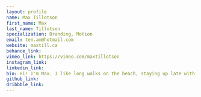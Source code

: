 ```yaml
---
layout: profile
name: Max Tillotson
first_name: Max
last_name: Tillotson
specialization: Branding, Motion
email: ten.am@hotmail.com
website: maxtill.ca
behance_link:
vimeo_link: https://vimeo.com/maxtillotson
instagram_link:
linkedin_link:
bio: Hi! I'm Max. I like long walks on the beach, staying up late with my sketch book, and making art. Designing is a lifestyle and my passion.
github_link:
dribbble_link:
---
```

